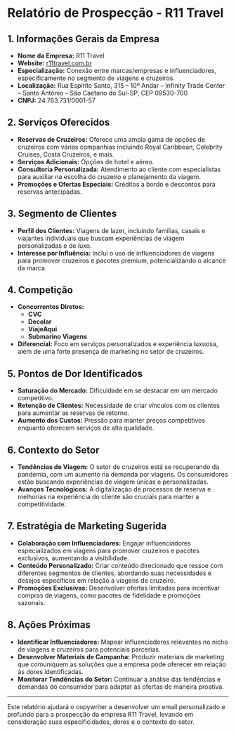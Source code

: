 # Relatório de Prospecção - R11 Travel

## 1. Informações Gerais da Empresa
- **Nome da Empresa:** R11 Travel
- **Website:** [r11travel.com.br](http://www.r11travel.com.br)
- **Especialização:** Conexão entre marcas/empresas e influenciadores, especificamente no segmento de viagens e cruzeiros.
- **Localização:** Rua Espírito Santo, 315 – 10º Andar – Infinity Trade Center – Santo Antônio – São Caetano do Sul-SP, CEP 09530-700
- **CNPJ:** 24.763.731/0001-57

## 2. Serviços Oferecidos
- **Reservas de Cruzeiros:** Oferece uma ampla gama de opções de cruzeiros com várias companhias incluindo Royal Caribbean, Celebrity Cruises, Costa Cruzeiros, e mais.
- **Serviços Adicionais:** Opções de hotel e aéreo.
- **Consultoria Personalizada:** Atendimento ao cliente com especialistas para auxiliar na escolha do cruzeiro e planejamento da viagem.
- **Promoções e Ofertas Especiais:** Créditos a bordo e descontos para reservas antecipadas.

## 3. Segmento de Clientes
- **Perfil dos Clientes:** Viagens de lazer, incluindo famílias, casais e viajantes individuais que buscam experiências de viagem personalizadas e de luxo.
- **Interesse por Influência:** Inclui o uso de influenciadores de viagens para promover cruzeiros e pacotes premium, potencializando o alcance da marca.

## 4. Competição
- **Concorrentes Diretos:** 
  - **CVC**
  - **Decolar**
  - **ViajeAqui**
  - **Submarino Viagens**
- **Diferencial:** Foco em serviços personalizados e experiência luxuosa, além de uma forte presença de marketing no setor de cruzeiros.

## 5. Pontos de Dor Identificados
- **Saturação do Mercado:** Dificuldade em se destacar em um mercado competitivo.
- **Retenção de Clientes:** Necessidade de criar vínculos com os clientes para aumentar as reservas de retorno.
- **Aumento dos Custos:** Pressão para manter preços competitivos enquanto oferecem serviços de alta qualidade.

## 6. Contexto do Setor
- **Tendências de Viagem:** O setor de cruzeiros está se recuperando da pandemia, com um aumento na demanda por viagens. Os consumidores estão buscando experiências de viagem únicas e personalizadas.
- **Avanços Tecnológicos:** A digitalização de processos de reserva e melhorias na experiência do cliente são cruciais para manter a competitividade.

## 7. Estratégia de Marketing Sugerida
- **Colaboração com Influenciadores:** Engajar influenciadores especializados em viagens para promover cruzeiros e pacotes exclusivos, aumentando a visibilidade.
- **Conteúdo Personalizado:** Criar conteúdo direcionado que ressoe com diferentes segmentos de clientes, abordando suas necessidades e desejos específicos em relação a viagens de cruzeiro.
- **Promoções Exclusivas:** Desenvolver ofertas limitadas para incentivar compras de viagens, como pacotes de fidelidade e promoções sazonais.

## 8. Ações Próximas
- **Identificar Influenciadores:** Mapear influenciadores relevantes no nicho de viagens e cruzeiros para potenciais parcerias.
- **Desenvolver Materiais de Campanha:** Produzir materiais de marketing que comuniquem as soluções que a empresa pode oferecer em relação às dores identificadas.
- **Monitorar Tendências do Setor:** Continuar a análise das tendências e demandas do consumidor para adaptar as ofertas de maneira proativa.

---

Este relatório ajudará o copywriter a desenvolver um email personalizado e profundo para a prospecção da empresa R11 Travel, levando em consideração suas especificidades, dores e o contexto do setor.